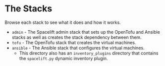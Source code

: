 # The Stacks

Browse each stack to see what it does and how it works.

- `admin` - The Spacelift admin stack that sets up the OpenTofu and Ansible stacks as well as creates the stack dependency between them.
- `tofu` - The OpenTofu stack that creates the virtual machines.
- `ansible` - The Ansible stack that configures the virtual machines.
    - This directory also has an `inventory_plugins` directory that contains the `spacelift.py` dynamic inventory plugin.